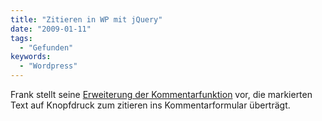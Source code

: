 ```yaml
---
title: "Zitieren in WP mit jQuery"
date: "2009-01-11"
tags:
  - "Gefunden"
keywords:
  - "Wordpress"
---
```


Frank stellt seine [Erweiterung der Kommentarfunktion](http://bueltge.de/erweiterung-der-kommentarfunktion/862/) vor, die markierten Text auf Knopfdruck zum zitieren ins Kommentarformular überträgt.
